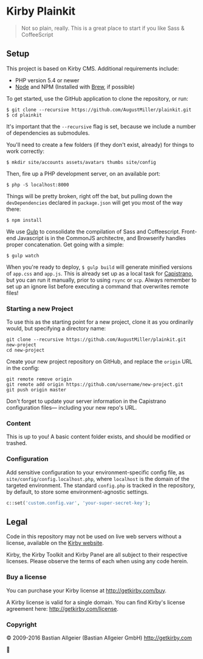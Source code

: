 # Kirby Plainkit

> Not so plain, really. This is a great place to start if you like Sass & CoffeeScript

## Setup

This project is based on Kirby CMS. Additional requirements include:

- PHP version 5.4 or newer
- [Node](https://nodejs.org) and NPM (Installed with [Brew](http://brew.sh), if possible)

To get started, use the GitHub application to clone the repository, or run:

```
$ git clone --recursive https://github.com/AugustMiller/plainkit.git
$ cd plainkit
```

It's important that the `--recursive` flag is set, because we include a number of dependencies as submodules.

You'll need to create a few folders (if they don't exist, already) for things to work correctly:

```
$ mkdir site/accounts assets/avatars thumbs site/config
```

Then, fire up a PHP development server, on an available port:

```
$ php -S localhost:8000
```
Things will be pretty broken, right off the bat, but pulling down the `devDependencies` declared in `package.json` will get you most of the way there:

```
$ npm install
```

We use [Gulp](http://gulpjs.com) to consolidate the compilation of Sass and Coffeescript. Front-end Javascript is in the CommonJS architectre, and Browserify handles proper concatenation. Get going with a simple:

```
$ gulp watch
```

When you're ready to deploy, `$ gulp build` will generate minified versions of `app.css` and `app.js`. This is already set up as a local task for [Capistrano](http://capistranorb.com), but you can run it manually, prior to using `rsync` or `scp`. Always remember to set up an ignore list before executing a command that overwrites remote files!

### Starting a new Project

To use this as the starting point for a new project, clone it as you ordinarily would, but specifying a directory name:

```
git clone --recursive https://github.com/AugustMiller/plainkit.git new-project
cd new-project
```

Create your new project repository on GitHub, and replace the `origin` URL in the config:

```
git remote remove origin
git remote add origin https://github.com/username/new-project.git
git push origin master
```

Don't forget to update your server information in the Capistrano configuration files— including your new repo's URL.

### Content

This is up to you! A basic content folder exists, and should be modified or trashed.

### Configuration

Add sensitive configuration to your environment-specific config file, as `site/config/config.localhost.php`, where `localhost` is the domain of the targeted environment. The standard `config.php` is tracked in the repository, by default, to store some environment-agnostic settings.

```php
c::set('custom.config.var', 'your-super-secret-key');
```

## Legal

Code in this repository may not be used on live web servers without a license, available on the [Kirby website](https://getkirby.com/).

Kirby, the Kirby Toolkit and Kirby Panel are all subject to their respective licenses. Please observe the terms of each when using any code herein.

### Buy a license

You can purchase your Kirby license at http://getkirby.com/buy.

A Kirby license is valid for a single domain. You can find Kirby's license agreement here: http://getkirby.com/license.

### Copyright

© 2009-2016 Bastian Allgeier (Bastian Allgeier GmbH) http://getkirby.com

:deciduous_tree:

